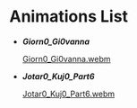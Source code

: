 # Animations List

   
   - ___Giorn0_Gi0vanna___
      
      [Giorn0_Gi0vanna.webm](https://user-images.githubusercontent.com/63927828/211162998-82054dee-0e2e-4253-8240-fb81fe21cb5d.webm)

   - ___Jotar0_Kuj0_Part6___

      [Jotar0_Kuj0_Part6.webm](https://user-images.githubusercontent.com/63927828/211174512-8784be6e-0e73-4869-bb54-0c35159c3987.mp4)
